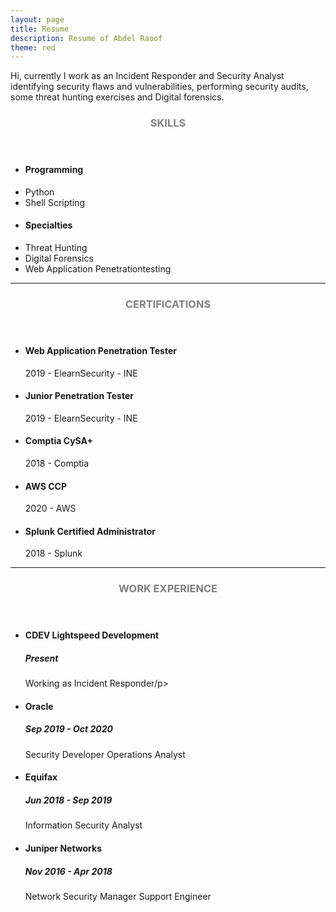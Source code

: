 ```yaml
---
layout: page
title: Resume
description: Resume of Abdel Raoof
theme: red
---
```


Hi, currently I work as an Incident Responder and Security Analyst identifying security flaws and vulnerabilities, performing security audits, some threat hunting exercises and Digital forensics.


<!-- Skills -->
<section class="row">
	<header class="col-md-3">
		<h3 style="text-transform:uppercase;color:gray">Skills</h3>
	</header>
	<div class="col-md-9">
		<div class="row">
			<div class="col-md-6">
				<ul class="list-group">
					<li class="list-group-item active"><h4><strong>Programming</strong></h4></li>
					<li class="list-group-item">Python</li>
					<li class="list-group-item">Shell Scripting</li>
				</ul>
			</div>
			<div class="col-md-6">
				<ul class="list-group">
					<li class="list-group-item active"><h4><strong>Specialties</strong></h4></li>
					<li class="list-group-item">Threat Hunting</li>
					<li class="list-group-item">Digital Forensics</li>
					<li class="list-group-item">Web Application Penetrationtesting</li>
				</ul>
			</div>
		</div>
	</div>
</section>
<hr/>
<!-- Education -->
<section class="row">
	<header class="col-md-3">
		<h3 style="text-transform:uppercase;color:gray">Certifications</h3>
	</header>
	<div class="col-md-9">
		<ul>
			<li>
				<h4>Web Application Penetration Tester</h4>
				<p>2019 - ElearnSecurity - INE</p>
			</li>
			<li>
				<h4>Junior Penetration Tester</h4>
				<p>2019 - ElearnSecurity - INE</p>
			</li>
			<li>
				<h4>Comptia CySA+</h4>
				<p>2018 - Comptia </p>
			</li>
			<li>
				<h4>AWS CCP</h4>
				<p>2020 - AWS</p>
			</li>
			<li>
				<h4>Splunk Certified Administrator</h4>
				<p>2018 - Splunk</p>
			</li>
		</ul>
	</div>
</section>
<hr/>
<!-- Work -->
<section class="row">
	<header class="col-md-3">
		<h3 style="text-transform:uppercase;color:gray">Work Experience</h3>
	</header>
	<div class="col-md-9">
		<ul>
			<li>
				<h4>CDEV Lightspeed Development</h4>
				<h5>Present</h5>
				<p>Working as Incident Responder/p>
			</li>
			<li>
				<h4>Oracle</h4>
				<h5>Sep 2019 - Oct 2020</h5>
				<p>Security Developer Operations Analyst</p>
			</li>
			<li>
				<h4>Equifax</h4>
				<h5>Jun 2018 - Sep 2019</h5>
				<p>Information Security Analyst</p>
			</li>
			<li>
				<h4>Juniper Networks</h4>
				<h5>Nov 2016 - Apr 2018 </h5>
				<p>Network Security Manager Support Engineer</p>
			</li>
		</ul>
	</div>
</section>
